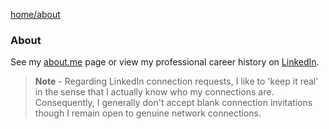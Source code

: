 [home/](https://donnachaforde.github.io)[about](./about.md)

### About

See my [about.me](https://about.me/donnacha.forde) page or view my professional career history on [LinkedIn](https://www.linkedin.com/in/donnachaforde). 

> **Note** -  Regarding LinkedIn connection requests, I like to 'keep it real' in the sense that I actually know who my connections are. Consequently, I generally don't accept blank connection invitations though I remain open to genuine network connections. 